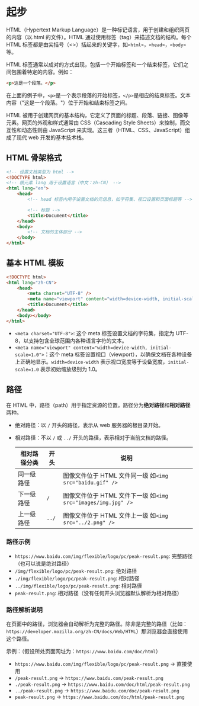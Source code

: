 # 起步

HTML（Hypertext Markup Language）是一种标记语言，用于创建和组织网页的内容（以.html 的文件）。HTML 通过使用标签（tag）来描述文档的结构。每个 HTML 标签都是由尖括号（<>）括起来的关键字，如`<html>`，`<head>`，`<body>`等。

HTML 标签通常以成对的方式出现，包括一个开始标签和一个结束标签，它们之间包围着特定的内容。例如：

```html
<p>这是一个段落。</p>
```

在上面的例子中，`<p>`是一个表示段落的开始标签，`</p>`是相应的结束标签。文本内容（"这是一个段落。"）位于开始和结束标签之间。

HTML 被用于创建网页的基本结构，它定义了页面的标题、段落、链接、图像等元素。网页的外观和样式通常由 CSS（Cascading Style Sheets）来控制，而交互性和动态性则由 JavaScript 来实现。这三者（HTML、CSS、JavaScript）组成了现代 web 开发的基本技术栈。

## HTML 骨架格式

```html
<!-- 设置文档类型为 html -->
<!DOCTYPE html>
<!-- 根元素 lang 用于设置语言（中文：zh-CN） -->
<html lang="en">
	<head>
		<!-- head 标签内用于设置文档的元信息，如字符集、视口设置和页面标题等 -->

		<!-- 标题 -->
		<title>Document</title>
	</head>
	<body>
		<!-- 文档的主体部分 -->
	</body>
</html>
```

## 基本 HTML 模板

```html
<!DOCTYPE html>
<html lang="zh-CN">
	<head>
		<meta charset="UTF-8" />
		<meta name="viewport" content="width=device-width, initial-scale=1.0" />
		<title>Document</title>
	</head>
	<body></body>
</html>
```

-   `<meta charset="UTF-8">`: 这个 meta 标签设置文档的字符集，指定为 UTF-8，以支持包含全球范围内各种语言字符的文本。
-   `<meta name="viewport" content="width=device-width, initial-scale=1.0">`：这个 meta 标签设置视口（viewport），以确保文档在各种设备上正确地显示。`width=device-width` 表示视口宽度等于设备宽度，`initial-scale=1.0` 表示初始缩放级别为 1.0。

## 路径

在 HTML 中，路径（path）用于指定资源的位置。路径分为**绝对路径**和**相对路径**两种。

-   绝对路径：以 `/` 开头的路径，表示从 web 服务器的根目录开始。

-   相对路径：不以 `/` 或 `../` 开头的路径，表示相对于当前文档的路径。

    | 相对路径分类 | 开头  | 说明                                                          |
    | ------------ | ----- | ------------------------------------------------------------- |
    | 同一级路径   |       | 图像文件位于 HTML 文件同一级 如`<img src="baidu.gif" />`      |
    | 下一级路径   | `/`   | 图像文件位于 HTML 文件下一级 如`<img src="images/img.jpg" />` |
    | 上一级路径   | `../` | 图像文件位于 HTML 文件上一级 如`<img src="../2.png" />`       |

### 路径示例

- `https://www.baidu.com/img/flexible/logo/pc/peak-result.png`: 完整路径（也可以说是绝对路径）
- `/img/flexible/logo/pc/peak-result.png`: 绝对路径
- `./img/flexible/logo/pc/peak-result.png`: 相对路径
- `../img/flexible/logo/pc/peak-result.png`: 相对路径
- `peak-result.png`: 相对路径（没有任何开头浏览器默认解析为相对路径）

### 路径解析说明

在页面中的路径，浏览器会自动解析为完整的路径。除非是完整的路径（比如：`https://developer.mozilla.org/zh-CN/docs/Web/HTML`）那浏览器会直接使用这个路径。

示例：（假设所处页面网址为：`https://www.baidu.com/doc/html`）

- `https://www.baidu.com/img/flexible/logo/pc/peak-result.png` -> 直接使用
- `/peak-result.png` -> `https://www.baidu.com/peak-result.png`
- `./peak-result.png` -> `https://www.baidu.com/doc/html/peak-result.png`
- `../peak-result.png` -> `https://www.baidu.com/doc/peak-result.png`
- `peak-result.png` -> `https://www.baidu.com/doc/html/peak-result.png`


